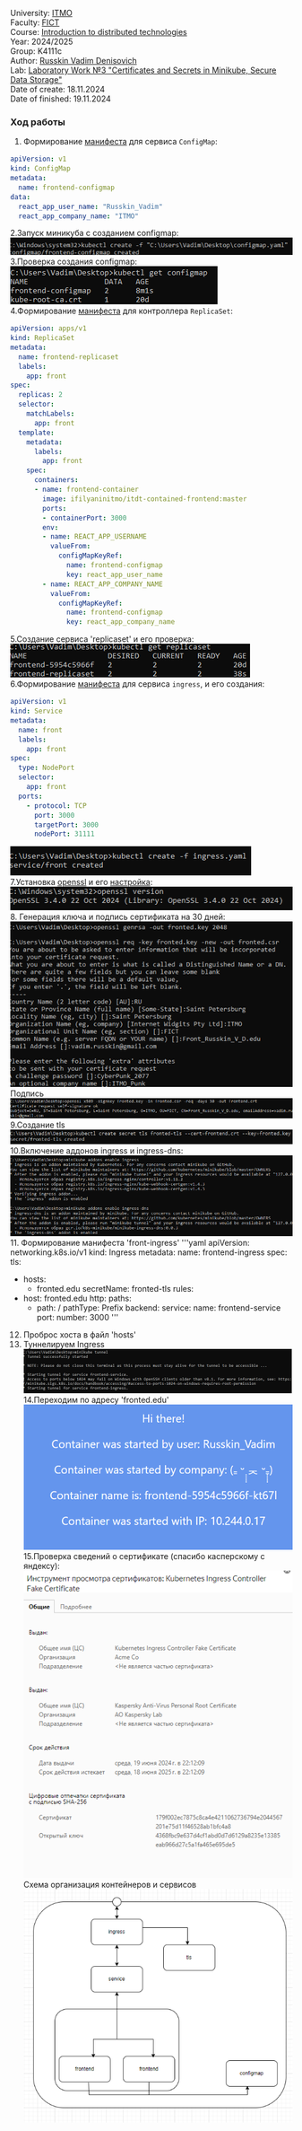 University: [ITMO](https://itmo.ru/ru/)  
Faculty: [FICT](https://fict.itmo.ru)  
Course: [Introduction to distributed technologies](https://github.com/itmo-ict-faculty/introduction-to-distributed-technologies)  
Year: 2024/2025  
Group: K4111c  
Author: [Russkin Vadim Denisovich](https://github.com/SolPot)  
Lab: [Laboratory Work №3 "Certificates and Secrets in Minikube, Secure Data Storage"](https://itmo-ict-faculty.github.io/introduction-to-distributed-technologies/education/labs2023_2024/lab3/lab3/)  
Date of create: 18.11.2024  
Date of finished: 19.11.2024  
### Ход работы  
1. Формирование [манифеста](configmap.yaml) для сервиса `ConfigMap`:  
```yaml
apiVersion: v1
kind: ConfigMap
metadata:
  name: frontend-configmap
data:
  react_app_user_name: "Russkin_Vadim"
  react_app_company_name: "ITMO"
```  
2.Запуск миникуба с созданием configmap:  
![](screenshots/1.png)  
3.Проверка создания configmap:  
![](screenshots/2.png)  
4.Формирование [манифеста](replicaset.yaml) для контроллера `ReplicaSet`:  
```yaml
apiVersion: apps/v1
kind: ReplicaSet
metadata:
  name: frontend-replicaset
  labels:
    app: front
spec:
  replicas: 2
  selector:
    matchLabels:
      app: front
  template:
    metadata:
      labels:
        app: front
    spec:
      containers:
      - name: frontend-container
        image: ifilyaninitmo/itdt-contained-frontend:master
        ports:
        - containerPort: 3000
        env:
        - name: REACT_APP_USERNAME
          valueFrom:
            configMapKeyRef:
              name: frontend-configmap
              key: react_app_user_name
        - name: REACT_APP_COMPANY_NAME
          valueFrom:
            configMapKeyRef:
              name: frontend-configmap
              key: react_app_company_name
```  
5.Создание сервиса 'replicaset' и его проверка:  
![](screenshots/3.png)  
6.Формирование [манифеста](ingress.yaml) для сервиса `ingress`, и его создания:  
```yaml
apiVersion: v1
kind: Service
metadata:
  name: front
  labels:
    app: front
spec:
  type: NodePort
  selector:
    app: front
  ports:
    - protocol: TCP
      port: 3000
      targetPort: 3000
      nodePort: 31111
```  
![](screenshots/4.png)   
7.Установка [openssl]((https://slproweb.com/products/Win32OpenSSL.html)) и его [настройка](https://dev.to/danilovieira/installing-openssl-on-windows-and-adding-to-path-3mbf):  
![](screenshots/5.png)  
8. Генерация ключа и подпись сертификата на 30 дней:  
![](screenshots/6.png)  
Подпись  
![](screenshots/7.png)  
9.Создание tls  
![](screenshots/8.png)   
10.Включение аддонов ingress и ingress-dns:  
![](screenshots/9.png)  
11. Формирование манифеста 'front-ingress' 
'''yaml
apiVersion: networking.k8s.io/v1
kind: Ingress
metadata:
  name: frontend-ingress
spec:
  tls:
  - hosts:
      - fronted.edu
    secretName: fronted-tls
  rules:
  - host: fronted.edu
    http:
      paths:
      - path: /
        pathType: Prefix
        backend:
          service:
            name: frontend-service
            port:
              number: 3000
'''  
12. Проброс хоста в файл 'hosts'  
13. Туннелируем Ingress  
![](screenshots/10.png)  
14.Переходим по адресу 'fronted.edu'  
![](screenshots/11.png)  
15.Проверка сведений о сертификате (спасибо касперскому с яндексу):  
![](screenshots/12.png)  
Схема организация контейнеров и сервисов  
![](screenshots/13.png)  
